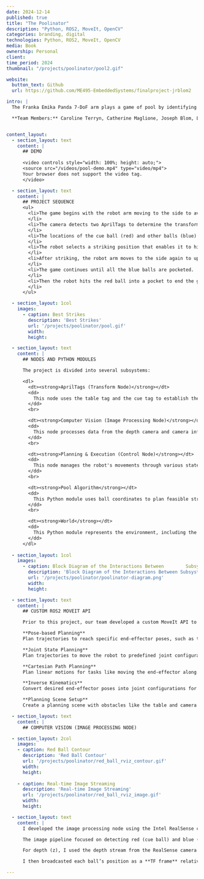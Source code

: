 ```yaml
---
date: 2024-12-14
published: true
title: "The Poolinator"
description: "Python, ROS2, MoveIt, OpenCV"
categories: branding, digital
technologies: Python, ROS2, MoveIt, OpenCV
media: Book
ownership: Personal
client:
time_period: 2024
thumbnail: "/projects/poolinator/pool2.gif"

website:
  button_text: Github
  url: https://github.com/ME495-EmbeddedSystems/finalproject-jrblom2

intro: |
  The Franka Emika Panda 7-DoF arm plays a game of pool by identifying balls and hitting them into pockets.

  **Team Members:** Caroline Terryn, Catherine Maglione, Joseph Blom, Logan Boswell


content_layout:
  - section_layout: text  
    content: |
      ## DEMO
      
      <video controls style="width: 100%; height: auto;">
      <source src="/videos/pool-demo.mp4" type="video/mp4">
      Your browser does not support the video tag.
      </video>

  - section_layout: text
    content: |
      ## PROJECT SEQUENCE
      <ul>
        <li>The game begins with the robot arm moving to the side to avoid obscuring the table.
        </li>
        <li>The camera detects two AprilTags to determine the transformations of the table, the cue, the end-effector, and the camera, all relative to the base of the Franka.
        </li>
        <li>The locations of the cue ball (red) and other balls (blue) are updated, and these coordinates are fed into the pool algorithm.
        </li>
        <li>The robot selects a striking position that enables it to hit the cue ball and pocket another ball.
        </li>
        <li>After striking, the robot arm moves to the side again to update the new positions of the balls.
        </li>
        <li>The game continues until all the blue balls are pocketed.
        </li>
        <li>Then the robot hits the red ball into a pocket to end the game.
        </li>
      </ul>

  - section_layout: 1col
    images:
      - caption: Best Strikes
        description: 'Best Strikes'
        url: '/projects/poolinator/pool.gif'
        width:
        height:

  - section_layout: text
    content: |
      ## NODES AND PYTHON MODULES

      The project is divided into several subsystems:

      <dl>
        <dt><strong>AprilTags (Transform Node)</strong></dt>
        <dd>
          This node uses the table tag and the cue tag to establish the relationship between various coordinate frames (camera, end-effector, table, etc.) to build a TF tree.
        </dd>
        <br>

        <dt><strong>Computer Vision (Image Processing Node)</strong></dt>
        <dd>
          This node processes data from the depth camera and camera info topics to locate the cue ball (red ball) and other balls on the pool table. It integrates OpenCV and ROS2 for image processing and publishes the detected ball positions as TF frames for use in robot control and planning.
        </dd>
        <br>

        <dt><strong>Planning & Execution (Control Node)</strong></dt>
        <dd>
          This node manages the robot's movements through various states, such as striking, standby, and home positions.
        </dd>
        <br>

        <dt><strong>Pool Algorithm</strong></dt>
        <dd>
          This Python module uses ball coordinates to plan feasible striking positions for the robot.
        </dd>
        <br>

        <dt><strong>World</strong></dt>
        <dd>
          This Python module represents the environment, including the table, Franka's platform, and the ceiling-mounted camera. It ensures the robot's path planning avoids obstacles by maintaining spatial relationships and tracking key elements like table corners, pockets, and ball positions using TF transforms.
        </dd>
      </dl>
  
  - section_layout: 1col
    images:
      - caption: Block Diagram of the Interactions Between        Subsystems
        description: 'Block Diagram of the Interactions Between Subsystems'
        url: '/projects/poolinator/poolinator-diagram.png'
        width:
        height:

  - section_layout: text
    content: |
      ## CUSTOM ROS2 MOVEIT API

      Prior to this project, our team developed a custom MoveIt API to help the Franka arm plan trajectories and control its movements. Key features include:

      **Pose-based Planning**  
      Plan trajectories to reach specific end-effector poses, such as the strike position or standby position.

      **Joint State Planning**  
      Plan trajectories to move the robot to predefined joint configurations.

      **Cartesian Path Planning**  
      Plan linear motions for tasks like moving the end-effector along the x-axis during a cue strike.

      **Inverse Kinematics**  
      Convert desired end-effector poses into joint configurations for precise execution.

      **Planning Scene Setup**  
      Create a planning scene with obstacles like the table and camera to ensure collision-free paths.

  - section_layout: text
    content: |
      ## COMPUTER VISION (IMAGE PROCESSING NODE)

  - section_layout: 2col
    images:
    - caption: Red Ball Contour
      description: 'Red Ball Contour'
      url: '/projects/poolinator/red_ball_rviz_contour.gif'
      width:
      height:
    
    - caption: Real-time Image Streaming
      description: 'Real-time Image Streaming'
      url: '/projects/poolinator/red_ball_rviz_image.gif'
      width:
      height:

  - section_layout: text
    content: |
      I developed the image processing node using the Intel RealSense camera to detect the 3D positions of pool balls. These positions were used to guide the robot in planning strike trajectories.

      The image pipeline focused on detecting red (cue ball) and blue (target balls) using **HSV-based color segmentation**. I filtered contours based on size to remove noise and computed the center of mass to extract x and y positions.

      For depth (z), I used the depth stream from the RealSense camera and converted pixel coordinates into real-world metric positions using intrinsic parameters from the `camera_info` topic.

      I then broadcasted each ball’s position as a **TF frame** relative to the robot's base frame, enabling the control nodes to access their live positions.

---
```

